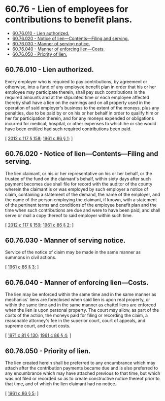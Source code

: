 # 60.76 - Lien of employees for contributions to benefit plans.
* [60.76.010 - Lien authorized.](#6076010---lien-authorized)
* [60.76.020 - Notice of lien—Contents—Filing and serving.](#6076020---notice-of-liencontentsfiling-and-serving)
* [60.76.030 - Manner of serving notice.](#6076030---manner-of-serving-notice)
* [60.76.040 - Manner of enforcing lien—Costs.](#6076040---manner-of-enforcing-liencosts)
* [60.76.050 - Priority of lien.](#6076050---priority-of-lien)
## 60.76.010 - Lien authorized.
Every employer who is required to pay contributions, by agreement or otherwise, into a fund of any employee benefit plan in order that his or her employee may participate therein, shall pay such contributions in the required amounts and at the stipulated time or each employee affected thereby shall have a lien on the earnings and on all property used in the operation of said employer's business to the extent of the moneys, plus any penalties, due to be paid by or on his or her behalf in order to qualify him or her for participation therein, and for any moneys expended or obligations incurred for medical, hospital, or other expenses to which he or she would have been entitled had such required contributions been paid.

\[ [2012 c 117 § 158](https://lawfilesext.leg.wa.gov/biennium/2011-12/Pdf/Bills/Session%20Laws/Senate/6095.SL.pdf?cite=2012%20c%20117%20§%20158); [1961 c 86 § 1](https://leg.wa.gov/CodeReviser/documents/sessionlaw/1961c86.pdf?cite=1961%20c%2086%20§%201); \]

## 60.76.020 - Notice of lien—Contents—Filing and serving.
The lien claimant, or his or her representative on his or her behalf, or the trustee of the fund on the claimant's behalf, within sixty days after such payment becomes due shall file for record with the auditor of the county wherein the claimant is or was employed by such employer a notice of claim, containing a statement of the demand, the name of the employer, and the name of the person employing the claimant, if known, with a statement of the pertinent terms and conditions of the employee benefit plan and the time when such contributions are due and were to have been paid, and shall serve or mail a copy thereof to said employer within such time.

\[ [2012 c 117 § 159](https://lawfilesext.leg.wa.gov/biennium/2011-12/Pdf/Bills/Session%20Laws/Senate/6095.SL.pdf?cite=2012%20c%20117%20§%20159); [1961 c 86 § 2](https://leg.wa.gov/CodeReviser/documents/sessionlaw/1961c86.pdf?cite=1961%20c%2086%20§%202); \]

## 60.76.030 - Manner of serving notice.
Service of the notice of claim may be made in the same manner as summons in civil actions.

\[ [1961 c 86 § 3](https://leg.wa.gov/CodeReviser/documents/sessionlaw/1961c86.pdf?cite=1961%20c%2086%20§%203); \]

## 60.76.040 - Manner of enforcing lien—Costs.
The lien may be enforced within the same time and in the same manner as mechanics' liens are foreclosed when said lien is upon real property, or within the same time and in the same manner as chattel liens are enforced when the lien is upon personal property. The court may allow, as part of the costs of the action, the moneys paid for filing or recording the claim, a reasonable attorney's fee in the superior court, court of appeals, and supreme court, and court costs.

\[ [1971 c 81 § 130](https://leg.wa.gov/CodeReviser/documents/sessionlaw/1971c81.pdf?cite=1971%20c%2081%20§%20130); [1961 c 86 § 4](https://leg.wa.gov/CodeReviser/documents/sessionlaw/1961c86.pdf?cite=1961%20c%2086%20§%204); \]

## 60.76.050 - Priority of lien.
The lien created herein shall be preferred to any encumbrance which may attach after the contribution payments became due and is also preferred to any encumbrance which may have attached previous to that time, but which was not filed or recorded so as to create constructive notice thereof prior to that time, and of which the lien claimant had no notice.

\[ [1961 c 86 § 5](https://leg.wa.gov/CodeReviser/documents/sessionlaw/1961c86.pdf?cite=1961%20c%2086%20§%205); \]

